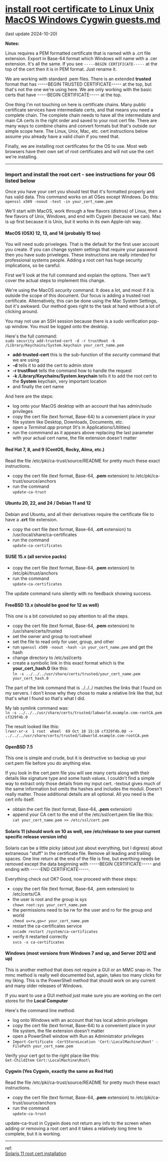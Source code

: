 # [install root certificate to Linux Unix MacOS Windows Cygwin guests.md](install%20root%20certificate%20to%20Linux%20Unix%20MacOS%20Windows%20Cygwin%20guests.md)
(last update 2024-10-20)

**Notes:**

Linux requires a PEM formatted certificate that is named with a .crt file extension. Export in Base-64 format which Windows will name with a .cer extension. It's all the same. If you see `-----BEGIN CERTIFICATE-----` at the top of the cert then it is in PEM format. Just rename it.

We are working with standard .pem files. There is an extended **trusted** format that has -----BEGIN TRUSTED CERTIFICATE----- at the top, but that's not the one we're using here. We are only working with the basic certs that have -----BEGIN CERTIFICATE----- at the top.

One thing I'm not touching on here is certificate chains. Many public certificate services have intermediate certs, and that means you need a complete chain. The complete chain needs to have all the intermediate and main CA certs in the right order and saved to your root cert file. There are many ways to combine chains and convert formats but that's outside our simple scope here. The Linux, Unix, Mac, etc. cert instructions below assume you already have a valid chain if you need that.

Finally, we are installing root certificates for the OS to use. Most web browsers have their own set of root certificates and will not use the cert we're installing.

---

### Import and install the root cert - see instructions for your OS listed below
Once you have your cert you should test that it's formatted properly and has valid data. This command works on all OSes except Windows. Do this:   
`openssl x509 -noout -text -in your_cert_name.pem`

We'll start with MacOS, work through a few flavors (distros) of Linux, then a few flavors of Unix, Windows, and end with Cygwin (because we can). Mac is up first because it is Unix, but it works in its own Apple-ish way.

#### MacOS (OSX) 12, 13, and 14 (probably 15 too)
You will need sudo priveleges. That is the default for the first user account you create. If you can change system settings that require your password then you have sudo priveleges. These instructions are really intended for professional systems people. Adding a root cert has huge security implications, so be careful.

First we'll look at the full command and explain the options. Then we'll cover the actual steps to implement this change.

We're using the MacOS *security* command. It does a lot, and most if it is outside the scope of this document. Our focus is adding a trusted root certificate. Alternatively, this can be done using the Mac System Settings, but it's awkward. Our method goes right to the task at hand without a lot of clicking around.

You may not use an SSH session because there is a sudo verification pop-up window. You must be logged onto the desktop.

Here's the full command:  
`sudo security add-trusted-cert -d -r trustRoot -k /Library/Keychains/System.keychain your_cert_name.pem`
- **add-trusted-cert** this is the sub-function of the *security* command that we are using
- **-d** tells it to add the cert to admin store
- **-r trustRoot** tells the command how to handle the request
- **-k /Library/Keychains/System.keychain** tells it to add the root cert to the **System** keychain, very important location
- and finally the cert name

And here are the steps:
- log onto your MacOS desktop with an account that has admin/sudo privileges
- copy the cert file (text format, Base-64) to a convenient place in your file system like Desktop, Downloads, Documents, etc.
- open a *Terminal.app* prompt (It's in Applications/Utilities)
- run the commmand as it appears above replacing the last parameter with your actual cert name, the file extension doesn't matter

#### Red Hat 7, 8, and 9 (CentOS, Rocky, Alma, etc.)
Read the file /etc/pki/ca-trust/source/README for pretty much these exact instructions.

- copy the cert file (text format, Base-64, **.pem** extension) to /etc/pki/ca-trust/source/anchors
- run the command  
`update-ca-trust`

#### Ubuntu 20, 22, and 24 / Debian 11 and 12
Debian and Ubuntu, and all their derivatives require the certificate file to have a **.crt** file extension.

- copy the cert file (text format, Base-64, **.crt** extension) to /usr/local/share/ca-certificates
- run the command  
`update-ca-certificates`

#### SUSE 15.x (all service packs)
- copy the cert file (text format, Base-64, **.pem** extension) to /etc/pki/trust/anchors
- run the command  
`update-ca-certificates`

The update command runs silently with no feedback showing success.

#### FreeBSD 13.x (should be good for 12 as well)
This one is a bit convoluted so pay attention to all the steps.

- copy the cert file (text format, Base-64, **.pem** extension) to /usr/share/certs/trusted
- set the owner and group to root:wheel
- set the file to read only for user, group, and other
- run `openssl x509 -noout -hash -in your_cert_name.pem` and get the hash
- change directory to /etc/ssl/certs
- create a symbolic link in this exact format which is the **your_cert_hash.0** like this:  
`ln -s ../../../usr/share/certs/trusted/your_cert_name.pem your_cert_hash.0`

The part of the link command that is ../../../ matches the links that I found on my servers. I don't know why they chose to make a relative link like that, but that's what I found so that's what I did.

My lab symlink command was:  
`ln -s ../../../usr/share/certs/trusted/labworld.example.com-rootCA.pem cf329f4b.0`

The result looked like this:  
`lrwxr-xr-x  1 root  wheel  69 Oct 18 15:18 cf329f4b.0@ -> ../../../usr/share/certs/trusted/labworld.example.com-rootCA.pem`

#### OpenBSD 7.5
This one is simple and crude, but it is destructive so backup up your cert.pem file before you do anything else.

If you look in the cert.pem file you will see many certs along with their details like signature type and some hash values. I couldn't find a simple way to extract only those details from my input cert. -textout gives much of the same information but omits the hashes and includes the moduli. Doesn't really matter. Those additional details are all optional. All you need is the cert info itself.

- obtain the cert file (text format, Base-64, **.pem** extension)
- append your CA cert to the end of the /etc/ssl/cert.pem file like this:  
`cat your_cert_name.pem >> /etc/ssl/cert.pem`

#### Solaris 11 (should work on 10 as well, see /etc/release to see your current specific release version info)
Solaris can be a little picky (about just about everything, but I digress) about extraneous "stuff" in the certificate file. Remove all leading and trailing spaces. One line return at the end of the file is fine, but everthing needs be removed except the data beginning with -----BEGIN CERTIFICATE----- and ending with -----END CERTIFICATE-----.

Everything check out OK? Good, now proceed with these steps:
- copy the cert file (text format, Base-64, .pem extension) to /etc/certs/CA
- the user is root and the group is sys  
`chown root:sys your_cert_name.pem`
- the permissions need to be rw for the user and ro for the group and world  
`chmod u=rw,go=r your_cert_name.pem `
- restart the ca-certificates service  
`svcadm restart /system/ca-certificates`  
- verify it restarted correctly  
`svcs -x ca-certificates`

#### Windows (most versions from Windows 7 and up, and Server 2012 and up)
This is another method that does not require a GUI or an MMC snap-in. The mmc method is really well documented but, again, takes too many clicks for my liking. This is the PowerShell method that should work on any current and many older releases of Windows.

If you want to use a GUI method just make sure you are working on the cert stores for the **Local Computer**

Here's the command line method:
- log onto Windows with an account that has local admin privileges
- copy the cert file (text format, Base-64) to a convenient place in your file system, the file extension doesn't matter
- open a PowerShell window with Run as Administrator privileges
- `Import-Certificate -CertStoreLocation 'Cert:\LocalMachine\Root' -FilePath your_cert_name.pem`

Verify your cert got to the right place like this:  
`Get-ChildItem Cert:\LocalMachine\Root\`

#### Cygwin (Yes Cygwin, exactly the same as Red Hat)
Read the file /etc/pki/ca-trust/source/README for pretty much these exact instructions.

- copy the cert file (text format, Base-64, **.pem** extension) to /etc/pki/ca-trust/source/anchors
- run the command  
`update-ca-trust`

update-ca-trust in Cygwin does not return any info to the screen when adding or removing a root cert and it takes a relatively long time to complete, but it is working.

---

ref:  
[Solaris 11 root cert installation](https://docs.oracle.com/cd/E53394_01/html/E54783/kmf-cacerts.html#OSCMEkmf-taskcert)
